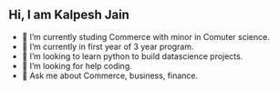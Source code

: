 ## Hi, I am Kalpesh Jain

- 🔭 I’m currently studing Commerce with minor in Comuter science.
- 🌱 I’m currently in first year of 3 year program.
- 👯 I’m looking to learn python to build datascience projects.
- 🤔 I’m looking for help coding.
- 💬 Ask me about Commerce, business, finance.
